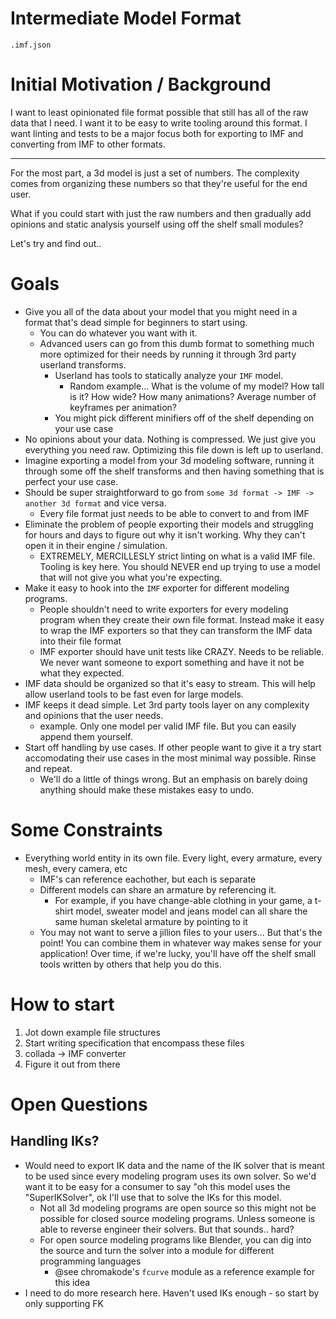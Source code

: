 # Intermediate Model Format

`.imf.json`

# Initial Motivation / Background

I want to least opinionated file format possible that still has all of the raw data that I need. I want it to be easy to write tooling around this format. I want linting and tests to be a major focus both for exporting to IMF and converting from IMF to other formats.

---

For the most part, a 3d model is just a set of numbers. The complexity comes from organizing these numbers so that they're useful for the end user. 

What if you could start with just the raw numbers and then gradually add opinions and static analysis yourself using off the shelf small modules?

Let's try and find out..

# Goals

- Give you all of the data about your model that you might need in a format that's dead simple for beginners to start using. 
    - You can do whatever you want with it.
    - Advanced users can go from this dumb format to something much more optimized for their needs by running it through 3rd party userland transforms.
        - Userland has tools to statically analyze your `IMF` model.
            - Random example... What is the volume of my model? How tall is it? How wide? How many animations? Average number of keyframes per animation? 
        - You might pick different minifiers off of the shelf depending on your use case
- No opinions about your data. Nothing is compressed. We just give you everything you need raw. Optimizing this file down is left up to userland.
- Imagine exporting a model from your 3d modeling software, running it through some off the shelf transforms and then having something that is perfect your use case.
- Should be super straightforward to go from `some 3d format -> IMF -> another 3d format` and vice versa. 
    - Every file format just needs to be able to convert to and from IMF
- Eliminate the problem of people exporting their models and struggling for hours and days to figure out why it isn't working. Why they can't open it in their engine / simulation.
    - EXTREMELY, MERCILLESLY strict linting on what is a valid IMF file. Tooling is key here. You should NEVER end up trying to use a model that will not give you what you're expecting.
- Make it easy to hook into the `IMF` exporter for different modeling programs.
    - People shouldn't need to write exporters for every modeling program when they create their own file format. Instead make it easy to wrap the IMF exporters so that they can transform the IMF data into their file format
    - IMF exporter should have unit tests like CRAZY. Needs to be reliable. We never want someone to export something and have it not be what they expected.
- IMF data should be organized so that it's easy to stream. This will help allow userland tools to be fast even for large models.
- IMF keeps it dead simple. Let 3rd party tools layer on any complexity and opinions that the user needs.
    - example. Only one model per valid IMF file. But you can easily append them yourself.
- Start off handling by use cases. If other people want to give it a try start accomodating their use cases in the most minimal way possible. Rinse and repeat.
    - We'll do a little of things wrong. But an emphasis on barely doing anything should make these mistakes easy to undo.

# Some Constraints

- Everything world entity in its own file. Every light, every armature, every mesh, every camera, etc
    - IMF's can reference eachother, but each is separate
    - Different models can share an armature by referencing it.
        - For example, if you have change-able clothing in your game, a t-shirt model, sweater model and jeans model can all share the same human skeletal armature by pointing to it
    - You may not want to serve a jillion files to your users... But that's the point! You can combine them in whatever way makes sense for your application! Over time, if we're lucky, you'll have off the shelf small tools written by others that help you do this.

# How to start

1. Jot down example file structures
2. Start writing specification that encompass these files
3. collada -> IMF converter
4. Figure it out from there

# Open Questions

## Handling IKs?

- Would need to export IK data and the name of the IK solver that is meant to be used since every modeling program uses its own solver. So we'd want it to be easy for a consumer to say "oh this model uses the "SuperIKSolver", ok I'll use that to solve the IKs for this model.
    - Not all 3d modeling programs are open source so this might not be possible for closed source modeling programs. Unless someone is able to reverse engineer their solvers. But that sounds.. hard?
    - For open source modeling programs like Blender, you can dig into the source and turn the solver into a module for different programming languages
        - @see chromakode's `fcurve` module as a reference example for this idea
- I need to do more research here. Haven't used IKs enough - so start by only supporting FK